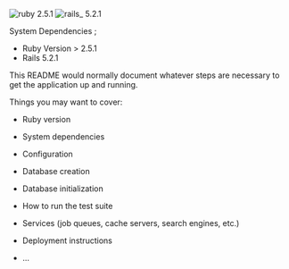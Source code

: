 ![ruby 2.5.1](https://img.shields.io/badge/ruby-2.5.1-red.svg)
![rails_ 5.2.1](https://img.shields.io/badge/rails_-5.2.1-blue.svg)

System Dependencies ;
 - Ruby Version > 2.5.1
 - Rails 5.2.1


This README would normally document whatever steps are necessary to get the
application up and running.

Things you may want to cover:

* Ruby version

* System dependencies

* Configuration

* Database creation

* Database initialization

* How to run the test suite

* Services (job queues, cache servers, search engines, etc.)

* Deployment instructions

* ...
